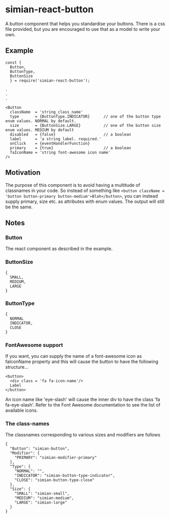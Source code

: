 # simian-react-button
A button component that helps you standardise your buttons. There is a css file provided, but you are encouraged to use that as a model to write your own.


## Example

```
const {
  Button,
  ButtonType,
  ButtonSize
  } = require('simian-react-button');

.
.
.

<Button
  className  = 'string_class_name'
  type       = {ButtonType.INDICATOR}      // one of the button type enum values. NORMAL by default.
  size       = {ButtonSize.LARGE}          // one of the button size enum values. MEDIUM by default
  disabled   = {false}                     // a boolean
  label      = 'a string label. required.'
  onClick    = {eventHandlerFunction}
  primary    = {true}                      // a boolean
  faIconName = 'string font-awesome icon name'
/>

```


## Motivation
The purpose of this component is to avoid having a multitude of classnames in your code. So instead of something like `<button className = 'button button-primary button-medium'>Blah</button>`, you can instead supply primary, size etc. as attributes with enum values. The output will still be the same.


## Notes
### Button
The react component as described in the example.

### ButtonSize
```
{
  SMALL,
  MEDIUM,
  LARGE
}
```

### ButtonType
```
{
  NORMAL
  INDICATOR,
  CLOSE
}
```

### FontAwesome support
If you want, you can supply the name of a font-awesome icon as faIconName property and this will cause the button to have the following structure...
```
<button>
  <div class = 'fa fa-icon-name'/>
  Label
</button>
```
An icon name like 'eye-slash' will cause the inner div to have the class 'fa fa-eye-slash'. Refer to the Font Awesome documentation to see the list of available icons.


### The class-names
The classnames corresponding to various sizes and modifiers are follows
```
{
  "Button": "simian-button",
  "Modifier": {
    "PRIMARY": "simian-modifier-primary"
  },
  "Type": {
    "NORMAL": "",
    "INDICATOR": "simian-button-type-indicator",
    "CLOSE": "simian-button-type-close"
  },
  "Size": {
    "SMALL": "simian-small",
    "MEDIUM": "simian-medium",
    "LARGE": "simian-large"
  }
}
```
